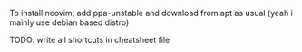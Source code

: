 To install neovim, add ppa-unstable and download from apt as usual (yeah i mainly use debian based distro)

TODO: write all shortcuts in cheatsheet file
